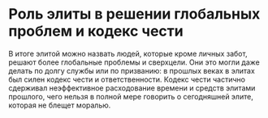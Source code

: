 # Роль элиты в решении глобальных проблем и кодекс чести

В итоге элитой можно назвать людей, которые кроме личных забот, решают более глобальные проблемы и сверхцели. Они это могли даже делать по долгу службы или по призванию: в прошлых веках в элитах был силен кодекс чести и ответственности. Кодекс чести частично сдерживал неэффективное расходование времени и средств элитами прошлого, чего нельзя в полной мере говорить о сегодняшней элите, которая не блещет моралью.
